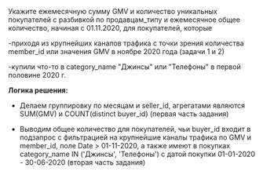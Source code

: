 Укажите ежемесячную сумму GMV и количество уникальных покупателей с разбивкой по продавцам_типу и ежемесячное общее количество, начиная с 01.11.2020, для покупателей, которые 

-приходя из крупнейших каналов трафика с точки зрения количества member_id или значения GMV в ноябре 2020 года (задачи 1 и 2) 

-купили что-то в category_name "Джинсы" или "Телефоны" в первой половине 2020 г.

**Логика решения:**

- Делаем группировку по месяцам и seller_id, агрегатами являются SUM(GMV) и COUNT(distinct buyer_id) (первая часть задания)

- Выводим общее количество для покупателей, чьи buyer_id входит в подзапрос с фильтрацией на крупнейшие каналы трафика по GMV и member_id, поле Date > 01-11-2020, а также имеют в покупках category_name IN ('Джинсы', 'Телефоны') с датой покупки 01-01-2020 - 30-06-2020 (вторая часть задания)
